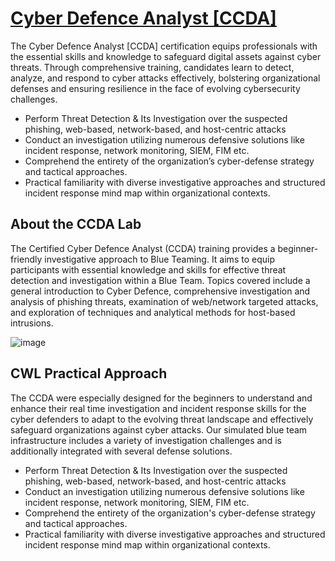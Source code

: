 # [Cyber Defence Analyst [CCDA]](https://cyberwarfare.live/product/cyber-defence-analyst-ccda/)
The Cyber Defence Analyst [CCDA] certification equips professionals with the essential skills and knowledge to safeguard digital assets against cyber threats. Through comprehensive training, candidates learn to detect, analyze, and respond to cyber attacks effectively, bolstering organizational defenses and ensuring resilience in the face of evolving cybersecurity challenges.

+ Perform Threat Detection & Its Investigation over the suspected phishing, web-based, network-based, and host-centric attacks
+ Conduct an investigation utilizing numerous defensive solutions like incident response, network monitoring, SIEM, FIM etc.
+ Comprehend the entirety of the organization’s cyber-defense strategy and tactical approaches.
+ Practical familiarity with diverse investigative approaches and structured incident response mind map within organizational contexts.
                
                           
## About the CCDA Lab
The Certified Cyber Defence Analyst (CCDA) training provides a beginner-friendly investigative approach to Blue Teaming. It aims to equip participants with essential knowledge and skills for effective threat detection and investigation within a Blue Team. Topics covered include a general introduction to Cyber Defence, comprehensive investigation and analysis of phishing threats, examination of web/network targeted attacks, and exploration of techniques and analytical methods for host-based intrusions.

![image](https://github.com/user-attachments/assets/80de8e20-f67a-49e5-b828-1f65f942ac1b)
                                       
                                   
## CWL Practical Approach
The CCDA were especially designed for the beginners to understand and enhance their real time investigation and incident response skills for the cyber defenders to adapt to the evolving threat landscape and effectively safeguard organizations against cyber attacks. Our simulated blue team infrastructure includes a variety of investigation challenges and is additionally integrated with several defense solutions.
+ Perform Threat Detection & Its Investigation over the suspected phishing, web-based, network-based, and host-centric attacks
+ Conduct an investigation utilizing numerous defensive solutions like incident response, network monitoring, SIEM, FIM etc.
+ Comprehend the entirety of the organization's cyber-defense strategy and tactical approaches.
+ Practical familiarity with diverse investigative approaches and structured incident response mind map within organizational contexts.

